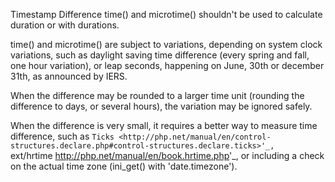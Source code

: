 Timestamp Difference
time() and microtime() shouldn't be used to calculate duration or with durations. 

time() and microtime() are subject to variations, depending on system clock variations, such as daylight saving time difference (every spring and fall, one hour variation), or leap seconds, happening on June, 30th or december 31th, as announced by IERS.

<?php

// Calculating tomorow, same hour, the wrong way
// tomorrow is not always in 86400s, especially in countries with daylight saving 
$tomorrow = time()  + 86400; 

// Good way to calculate tomorrow
$datetime = new DateTime('tomorrow');

?>

When the difference may be rounded to a larger time unit (rounding the difference to days, or several hours), the variation may be ignored safely.

When the difference is very small, it requires a better way to measure time difference, such as `Ticks <http://php.net/manual/en/control-structures.declare.php#control-structures.declare.ticks>'_, 
`ext/hrtime <http://php.net/manual/en/book.hrtime.php>'_, or including a check on the actual time zone (ini_get() with 'date.timezone'). 

